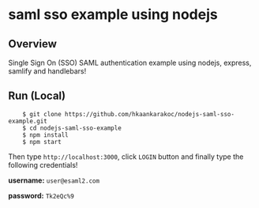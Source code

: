 # saml sso example using nodejs

## Overview

Single Sign On (SSO) SAML authentication example using nodejs, express, samlify and handlebars!

## Run (Local)

```
    $ git clone https://github.com/hkaankarakoc/nodejs-saml-sso-example.git
    $ cd nodejs-saml-sso-example
    $ npm install
    $ npm start
```

Then type `http://localhost:3000`, click `LOGIN` button and finally type the following credentials!

**username:** `user@esaml2.com`

**password:** `Tk2eQc%9`
